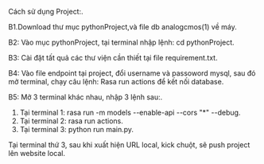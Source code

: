 Cách sử dụng Project:.

B1.Download thư mục pythonProject,và file db analogcmos(1) về máy.

B2: Vào mục pythonProject, tại terminal nhập lệnh: cd pythonProject.

B3: Cài đặt tất quả các thư viện cần thiết tại file requirement.txt.

B4: Vào file endpoint tại project, đổi username và passoword mysql, sau đó mở terminal, chạy câu lệnh: Rasa run actions để kết nối database.

B5: Mở 3 terminal khác nhau, nhập 3 lệnh sau:.
1. Tại terminal 1: rasa run -m models --enable-api --cors "*" --debug. 
2. Tại terminal 2: rasa run actions.
3. Tại terminal 3: python run main.py. 

Tại terminal thứ 3, sau khi xuất hiện URL local, kick chuột, sẽ push project lên website local. 
